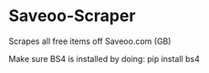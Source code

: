 # Saveoo-Scraper
Scrapes all free items off Saveoo.com (GB)

Make sure BS4 is installed by doing:
pip install bs4
